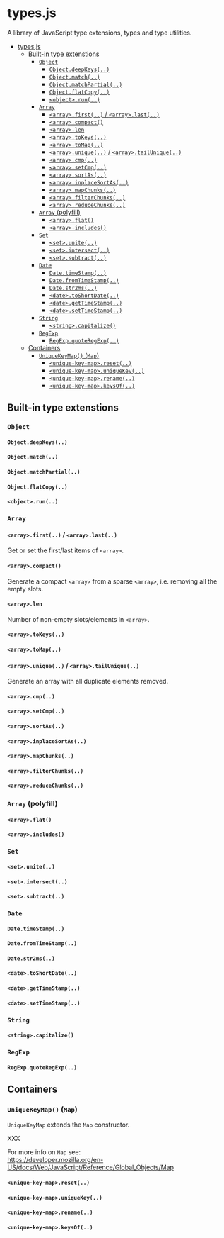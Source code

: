 # types.js

A library of JavaScript type extensions, types and type utilities.

- [types.js](#typesjs)
  - [Built-in type extenstions](#built-in-type-extenstions)
    - [`Object`](#object)
      - [`Object.deepKeys(..)`](#objectdeepkeys)
      - [`Object.match(..)`](#objectmatch)
      - [`Object.matchPartial(..)`](#objectmatchpartial)
      - [`Object.flatCopy(..)`](#objectflatcopy)
      - [`<object>.run(..)`](#objectrun)
    - [`Array`](#array)
      - [`<array>.first(..)` / `<array>.last(..)`](#arrayfirst--arraylast)
      - [`<array>.compact()`](#arraycompact)
      - [`<array>.len`](#arraylen)
      - [`<array>.toKeys(..)`](#arraytokeys)
      - [`<array>.toMap(..)`](#arraytomap)
      - [`<array>.unique(..)` / `<array>.tailUnique(..)`](#arrayunique--arraytailunique)
      - [`<array>.cmp(..)`](#arraycmp)
      - [`<array>.setCmp(..)`](#arraysetcmp)
      - [`<array>.sortAs(..)`](#arraysortas)
      - [`<array>.inplaceSortAs(..)`](#arrayinplacesortas)
      - [`<array>.mapChunks(..)`](#arraymapchunks)
      - [`<array>.filterChunks(..)`](#arrayfilterchunks)
      - [`<array>.reduceChunks(..)`](#arrayreducechunks)
    - [`Array` (polyfill)](#array-polyfill)
      - [`<array>.flat()`](#arrayflat)
      - [`<array>.includes()`](#arrayincludes)
    - [`Set`](#set)
      - [`<set>.unite(..)`](#setunite)
      - [`<set>.intersect(..)`](#setintersect)
      - [`<set>.subtract(..)`](#setsubtract)
    - [`Date`](#date)
      - [`Date.timeStamp(..)`](#datetimestamp)
      - [`Date.fromTimeStamp(..)`](#datefromtimestamp)
      - [`Date.str2ms(..)`](#datestr2ms)
      - [`<date>.toShortDate(..)`](#datetoshortdate)
      - [`<date>.getTimeStamp(..)`](#dategettimestamp)
      - [`<date>.setTimeStamp(..)`](#datesettimestamp)
    - [`String`](#string)
      - [`<string>.capitalize()`](#stringcapitalize)
    - [`RegExp`](#regexp)
      - [`RegExp.quoteRegExp(..)`](#regexpquoteregexp)
  - [Containers](#containers)
    - [`UniqueKeyMap()` (`Map`)](#uniquekeymap-map)
      - [`<unique-key-map>.reset(..)`](#unique-key-mapreset)
      - [`<unique-key-map>.uniqueKey(..)`](#unique-key-mapuniquekey)
      - [`<unique-key-map>.rename(..)`](#unique-key-maprename)
      - [`<unique-key-map>.keysOf(..)`](#unique-key-mapkeysof)

## Built-in type extenstions

### `Object`

#### `Object.deepKeys(..)`

#### `Object.match(..)`

#### `Object.matchPartial(..)`

#### `Object.flatCopy(..)`

#### `<object>.run(..)`


### `Array`

#### `<array>.first(..)` / `<array>.last(..)`

Get or set the first/last items of `<array>`.


#### `<array>.compact()`

Generate a compact `<array>` from a sparse `<array>`, i.e. removing all
the empty slots.


#### `<array>.len`

Number of non-empty slots/elements in `<array>`.


#### `<array>.toKeys(..)`

#### `<array>.toMap(..)`

#### `<array>.unique(..)` / `<array>.tailUnique(..)`

Generate an array with all duplicate elements removed.

#### `<array>.cmp(..)`

#### `<array>.setCmp(..)`

#### `<array>.sortAs(..)`

#### `<array>.inplaceSortAs(..)`

#### `<array>.mapChunks(..)`

#### `<array>.filterChunks(..)`

#### `<array>.reduceChunks(..)`


### `Array` (polyfill)

#### `<array>.flat()`

#### `<array>.includes()`


### `Set`

#### `<set>.unite(..)`

#### `<set>.intersect(..)`

#### `<set>.subtract(..)`


### `Date`

#### `Date.timeStamp(..)`

#### `Date.fromTimeStamp(..)`

#### `Date.str2ms(..)`

#### `<date>.toShortDate(..)`

#### `<date>.getTimeStamp(..)`

#### `<date>.setTimeStamp(..)`


### `String`

#### `<string>.capitalize()`


### `RegExp`

#### `RegExp.quoteRegExp(..)`


## Containers

### `UniqueKeyMap()` (`Map`)

`UniqueKeyMap` extends the `Map` constructor.

XXX

For more info on `Map` see:  
https://developer.mozilla.org/en-US/docs/Web/JavaScript/Reference/Global_Objects/Map

#### `<unique-key-map>.reset(..)`

#### `<unique-key-map>.uniqueKey(..)`

#### `<unique-key-map>.rename(..)`

#### `<unique-key-map>.keysOf(..)`




<!-- vim:set ts=4 sw=4 spell : -->